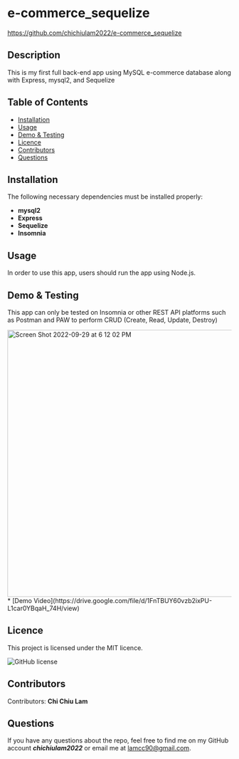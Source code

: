 # e-commerce_sequelize

https://github.com/chichiulam2022/e-commerce_sequelize

## Description
This is my first full back-end app using MySQL e-commerce database along with Express, mysql2, and Sequelize

## Table of Contents 
* [Installation](#installation)
* [Usage](#usage)
* [Demo & Testing](#demo&testing)
* [Licence](#licence)
* [Contributors](#contributors)
* [Questions](#questions)

## Installation
The following necessary dependencies must be installed properly: 
* <b>mysql2</b>
* <b>Express</b>
* <b>Sequelize</b>
* <b>Insomnia</b>

## Usage
In order to use this app, users should run the app using Node.js.

## Demo & Testing
This app can only be tested on Insomnia or other REST API platforms such as Postman and PAW to perform CRUD (Create, Read, Update, Destroy)

<img width="600" alt="Screen Shot 2022-09-29 at 6 12 02 PM" src="https://user-images.githubusercontent.com/108379616/193151520-49eb22c5-93f3-4feb-8311-0a78f17fda14.png">
* [Demo Video](https://drive.google.com/file/d/1FnTBUY60vzb2ixPU-L1car0YBqaH_74H/view)

## Licence
This project is licensed under the MIT licence. 

![GitHub license](https://img.shields.io/badge/license-MIT-blueviolet.svg)

## Contributors
​Contributors: <b>Chi Chiu Lam</b>

## Questions
If you have any questions about the repo, feel free to find me on my GitHub account <b><i>chichiulam2022</b></i> or email me at lamcc90@gmail.com.

